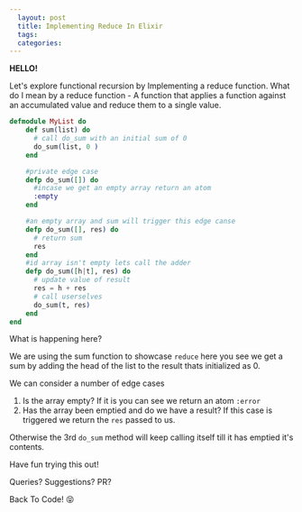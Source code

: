 ```yaml
---
  layout: post
  title: Implementing Reduce In Elixir
  tags:
  categories:
---
```


**HELLO!**

Let's explore functional recursion by Implementing a reduce function. What do I mean by a reduce function - A function that applies a function against an accumulated value and reduce them to a single value.



```Elixir
defmodule MyList do
    def sum(list) do
      # call do_sum with an initial sum of 0
      do_sum(list, 0 )
    end

    #private edge case
    defp do_sum([]) do
      #incase we get an empty array return an atom
      :empty
    end

    #an empty array and sum will trigger this edge canse
    defp do_sum([], res) do
      # return sum
      res
    end
    #id array isn't empty lets call the adder
    defp do_sum([h|t], res) do
      # update value of result
      res = h + res
      # call userselves
      do_sum(t, res)
    end
end
```

What is happening here?

We are using the sum function to showcase `reduce` here you see we get a sum by adding the head of the list to the result thats initialized as 0.

We can consider a number of edge cases

1. Is the array empty?
If it is you can see we return an atom `:error`
2. Has the array been emptied and do we have a result?
If this case is triggered we return the `res` passed to us.

Otherwise the 3rd `do_sum` method will keep calling itself till it  has emptied it's contents.

Have fun trying this out! 

Queries? Suggestions? PR?

Back To Code! &#x1f61d;
